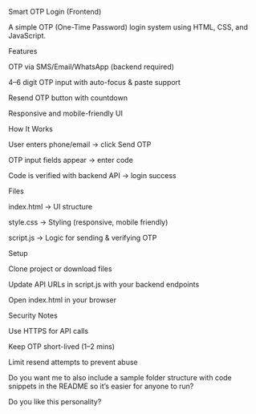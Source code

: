 Smart OTP Login (Frontend)

A simple OTP (One-Time Password) login system using HTML, CSS, and JavaScript.

Features

OTP via SMS/Email/WhatsApp (backend required)

4–6 digit OTP input with auto-focus & paste support

Resend OTP button with countdown

Responsive and mobile-friendly UI

How It Works

User enters phone/email → click Send OTP

OTP input fields appear → enter code

Code is verified with backend API → login success

Files

index.html → UI structure

style.css → Styling (responsive, mobile friendly)

script.js → Logic for sending & verifying OTP

Setup

Clone project or download files

Update API URLs in script.js with your backend endpoints

Open index.html in your browser

Security Notes

Use HTTPS for API calls

Keep OTP short-lived (1–2 mins)

Limit resend attempts to prevent abuse

Do you want me to also include a sample folder structure with code snippets in the README so it’s easier for anyone to run?

Do you like this personality?
